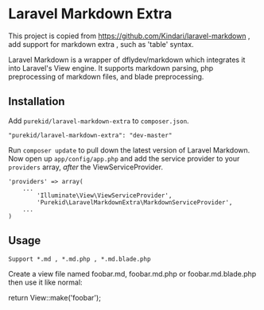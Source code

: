 # Laravel Markdown Extra

This project is copied from https://github.com/Kindari/laravel-markdown , add support for markdown extra , such as 'table' syntax. 

Laravel Markdown is a wrapper of dflydev/markdown which integrates it into Laravel's View engine. It supports markdown  parsing, php preprocessing of markdown files, and blade preprocessing.

## Installation

Add `purekid/laravel-markdown-extra` to `composer.json`.

    "purekid/laravel-markdown-extra": "dev-master"
    
Run `composer update` to pull down the latest version of Laravel Markdown. Now open up `app/config/app.php` and add the service provider to your `providers` array, *after* the ViewServiceProvider.

    'providers' => array(
    	...
    		'Illuminate\View\ViewServiceProvider',
    		'Purekid\LaravelMarkdownExtra\MarkdownServiceProvider',
		...
    )

## Usage

`Support *.md , *.md.php , *.md.blade.php`

Create a view file named foobar.md, foobar.md.php or foobar.md.blade.php then use it like normal:

return View::make('foobar');
